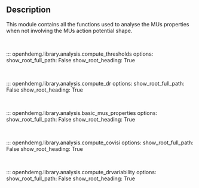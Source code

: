 Description
-----------
This module contains all the functions used to analyse the MUs properties when
not involving the MUs action potential shape.

<br/>

::: openhdemg.library.analysis.compute_thresholds
    options:
        show_root_full_path: False
        show_root_heading: True

<br/>

::: openhdemg.library.analysis.compute_dr
    options:
        show_root_full_path: False
        show_root_heading: True

<br/>

::: openhdemg.library.analysis.basic_mus_properties
    options:
        show_root_full_path: False
        show_root_heading: True

<br/>

::: openhdemg.library.analysis.compute_covisi
    options:
        show_root_full_path: False
        show_root_heading: True

<br/>

::: openhdemg.library.analysis.compute_drvariability
    options:
        show_root_full_path: False
        show_root_heading: True

<br/>
